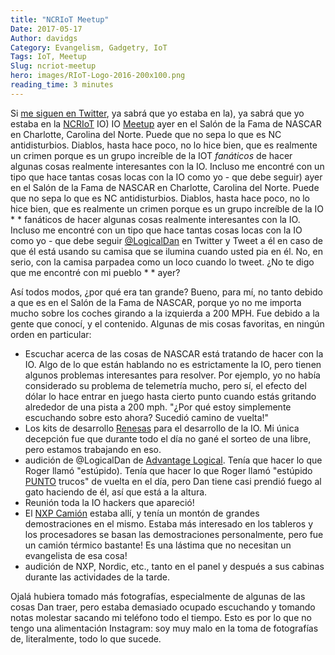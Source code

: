 ```yaml
---
title: "NCRIoT Meetup"
Date: 2017-05-17
Author: davidgs
Category: Evangelism, Gadgetry, IoT
Tags: IoT, Meetup
Slug: ncriot-meetup
hero: images/RIoT-Logo-2016-200x100.png
reading_time: 3 minutes
---
```


Si [me siguen en Twitter](https://twitter.com/davidgsIoT), ya sabrá que yo estaba en la), ya sabrá que yo estaba en la [NCRIoT](http://www.ncriot.org) IO) IO [Meetup](https://www.meetup.com/NC-RIoT-Regional-Internet-of-Things/) ayer en el Salón de la Fama de NASCAR en Charlotte, Carolina del Norte. Puede que no sepa lo que es NC antidisturbios. Diablos, hasta hace poco, no lo hice bien, que es realmente un crimen porque es un grupo increíble de la IOT *fanáticos* de hacer algunas cosas realmente interesantes con la IO. Incluso me encontré con un tipo que hace tantas cosas locas con la IO como yo - que debe seguir) ayer en el Salón de la Fama de NASCAR en Charlotte, Carolina del Norte. Puede que no sepa lo que es NC antidisturbios. Diablos, hasta hace poco, no lo hice bien, que es realmente un crimen porque es un grupo increíble de la IO * * fanáticos de hacer algunas cosas realmente interesantes con la IO. Incluso me encontré con un tipo que hace tantas cosas locas con la IO como yo - que debe seguir [@LogicalDan](https://twitter.com/LogicalDan) en Twitter y Tweet a él en caso de que él está usando su camisa que se ilumina cuando usted pia en él. No, en serio, con la camisa parpadea como un loco cuando lo tweet. ¿No te digo que me encontré con mi pueblo * * ayer?

Así todos modos, ¿por qué era tan grande? Bueno, para mí, no tanto debido a que es en el Salón de la Fama de NASCAR, porque yo no me importa mucho sobre los coches girando a la izquierda a 200 MPH. Fue debido a la gente que conocí, y el contenido. Algunas de mis cosas favoritas, en ningún orden en particular:

- Escuchar acerca de las cosas de NASCAR está tratando de hacer con la IO. Algo de lo que están hablando no es estrictamente la IO, pero tienen algunos problemas interesantes para resolver. Por ejemplo, yo no había considerado su problema de telemetría mucho, pero sí, el efecto del dólar lo hace entrar en juego hasta cierto punto cuando estás gritando alrededor de una pista a 200 mph. "¿Por qué estoy simplemente escuchando sobre esto ahora? Sucedió camino de vuelta!"
- Los kits de desarrollo [Renesas](http://renesas.com/) para el desarrollo de la IO. Mi única decepción fue que durante todo el día no gané el sorteo de una libre, pero estamos trabajando en eso.
- audición de @LogicalDan de [Advantage Logical](http://logicaladvantage.com). Tenía que hacer lo que Roger llamó "estúpido). Tenía que hacer lo que Roger llamó "estúpido [PUNTO](http://sunspotdev.org/) trucos" de vuelta en el día, pero Dan tiene casi prendió fuego al gato haciendo de él, así que está a la altura.
- Reunión toda la IO hackers que apareció!
- El [NXP Camión](http://iot.nxp.com) estaba allí, y tenía un montón de grandes demostraciones en el mismo. Estaba más interesado en los tableros y los procesadores se basan las demostraciones personalmente, pero fue un camión térmico bastante! Es una lástima que no necesitan un evangelista de esa cosa!
- audición de NXP, Nordic, etc., tanto en el panel y después a sus cabinas durante las actividades de la tarde.

Ojalá hubiera tomado más fotografías, especialmente de algunas de las cosas Dan traer, pero estaba demasiado ocupado escuchando y tomando notas molestar sacando mi teléfono todo el tiempo. Esto es por lo que no tengo una alimentación Instagram: soy muy malo en la toma de fotografías de, literalmente, todo lo que sucede.
